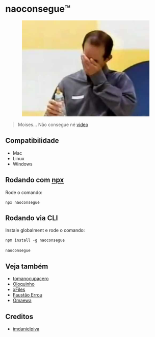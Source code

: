 # naoconsegue™️
<div style="text-align: center">
    <img src="./naoconsegue.jpg" height="300"/>
</div>

> Moises... Não consegue né [video](https://www.youtube.com/watch?v=_ll40i0VYho)

## Compatibilidade

- Mac
- Linux
- Windows

## Rodando com [npx](https://www.npmjs.com/package/npx)
Rode o comando:

    npx naoconsegue


## Rodando via CLI
Instale globalment e rode o comando:

    npm install -g naoconsegue

    naoconsegue


## Veja também
 - [tomanocupacero](https://github.com/imdanielpiva/tomanocupacero/)
 - [Oloquinho](https://github.com/oloquinho/oloquinho)
 - [xFiles](https://github.com/BrOrlandi/xfiles/)
 - [Faustão Errou](https://github.com/BrOrlandi/faustao-errou/)
 - [Omaewa](https://github.com/BrOrlandi/omaewa/)
 
 
## Creditos
 
 - [imdanielpiva](https://github.com/imdanielpiva)
 
 
